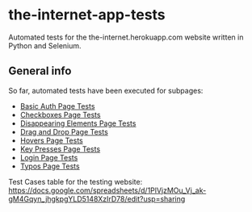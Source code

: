 # the-internet-app-tests
Automated tests for the the-internet.herokuapp.com website written in Python and Selenium.

## General info
So far, automated tests have been executed for subpages:
- [Basic Auth Page Tests](https://the-internet.herokuapp.com/basic_auth)
- [Checkboxes Page Tests](https://the-internet.herokuapp.com/checkboxes)
- [Disappearing Elements Page Tests](https://the-internet.herokuapp.com/disappearing_elements)
- [Drag and Drop Page Tests](https://the-internet.herokuapp.com/drag_and_drop)
- [Hovers Page Tests](https://the-internet.herokuapp.com/hovers)
- [Key Presses Page Tests](https://the-internet.herokuapp.com/key_presses?)
- [Login Page Tests](https://the-internet.herokuapp.com/login)
- [Typos Page Tests](https://the-internet.herokuapp.com/typos)

Test Cases table for the testing website: https://docs.google.com/spreadsheets/d/1PlVjzMOu_Vj_ak-gM4Gqyn_jhgkpgYLD5148XzIrD78/edit?usp=sharing
